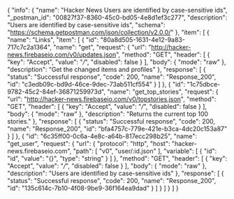 {
  "info": {
    "name": "Hacker News Users are identified by case-sensitive ids",
    "_postman_id": "00827f37-8360-45c0-bd05-4e8d1ef3c277",
    "description": "Users are identified by case-sensitive ids",
    "schema": "https://schema.getpostman.com/json/collection/v2.0.0/"
  },
  "item": [
    {
      "name": "Links",
      "item": [
        {
          "id": "80a8d505-1631-4e12-9a83-717c7c2a1364",
          "name": "get",
          "request": {
            "url": "http://hacker-news.firebaseio.com/v0/updates.json",
            "method": "GET",
            "header": [
              {
                "key": "Accept",
                "value": "*/*",
                "disabled": false
              }
            ],
            "body": {
              "mode": "raw"
            },
            "description": "Get the changed items and profiles"
          },
          "response": [
            {
              "status": "Successful response",
              "code": 200,
              "name": "Response_200",
              "id": "c3edb09c-bd9d-46ce-9dec-73ab511cf554"
            }
          ]
        },
        {
          "id": "1c75dbce-9782-45c2-84ef-36871259973d",
          "name": "get_top_stories",
          "request": {
            "url": "http://hacker-news.firebaseio.com/v0/topstories.json",
            "method": "GET",
            "header": [
              {
                "key": "Accept",
                "value": "*/*",
                "disabled": false
              }
            ],
            "body": {
              "mode": "raw"
            },
            "description": "Returns the current top 100 stories."
          },
          "response": [
            {
              "status": "Successful response",
              "code": 200,
              "name": "Response_200",
              "id": "bfa4757c-779e-421e-b3ca-4dc20c153a87"
            }
          ]
        },
        {
          "id": "6c35ff00-0c6a-4e8c-a64b-817ecc298b25",
          "name": "get_user",
          "request": {
            "url": {
              "protocol": "http",
              "host": "hacker-news.firebaseio.com",
              "path": [
                "v0",
                "user/:id.json"
              ],
              "variable": [
                {
                  "id": "id",
                  "value": "{}",
                  "type": "string"
                }
              ]
            },
            "method": "GET",
            "header": [
              {
                "key": "Accept",
                "value": "*/*",
                "disabled": false
              }
            ],
            "body": {
              "mode": "raw"
            },
            "description": "Users are identified by case-sensitive ids"
          },
          "response": [
            {
              "status": "Successful response",
              "code": 200,
              "name": "Response_200",
              "id": "135c614c-7b10-4f08-9be9-36f164ea9dad"
            }
          ]
        }
      ]
    }
  ]
}